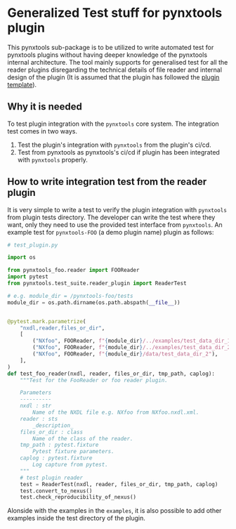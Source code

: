 # Generalized Test stuff for pynxtools plugin
This pynxtools sub-package is to be utilized to write automated test for pynxtools plugins without having deeper knowledge of the pynxtools internal architecture. The tool mainly supports for generalised test for all the reader plugins disregarding the technical details of file reader and internal design of the plugin (It is assumed that the plugin has followed the [plugin template](https://github.com/FAIRmat-NFDI/pynxtools-plugin-template)).

## Why it is needed
To test plugin integration with the `pynxtools` core system. The integration test comes in two ways.
1. Test the plugin's integration with `pynxtools` from the plugin's ci/cd.
2. Test from pynxtools as pynxtools's ci/cd if plugin has been integrated with `pynxtools` properly.

## How to write integration test from the reader plugin

It is very simple to write a test to verify the plugin integration with `pynxtools` from plugin tests directory. The developer can write the test where they want, only they need to use the provided test interface from `pynxtools`. An example test for `pynxtools-FOO` (a demo plugin name) plugin as follows:

```python
# test_plugin.py

import os

from pynxtools_foo.reader import FOOReader
import pytest
from pynxtools.test_suite.reader_plugin import ReaderTest

# e.g. module_dir = /pynxtools-foo/tests
module_dir = os.path.dirname(os.path.abspath(__file__))


@pytest.mark.parametrize(
    "nxdl,reader,files_or_dir",
    [
        ("NXfoo", FOOReader, f"{module_dir}/../examples/test_data_dir_1"),
        ("NXfoo", FOOReader, f"{module_dir}/../examples/test_data_dir_2"),
        ("NXfoo", FOOReader, f"{module_dir}/data/test_data_dir_2"),
    ],
)
def test_foo_reader(nxdl, reader, files_or_dir, tmp_path, caplog):
    """Test for the FooReader or foo reader plugin.

    Parameters
    ----------
    nxdl : str
        Name of the NXDL file e.g. NXfoo from NXfoo.nxdl.xml.
    reader : sts
        _description_
    files_or_dir : class
        Name of the class of the reader.
    tmp_path : pytest.fixture
        Pytest fixture parameters.
    caplog : pytest.fixture
        Log capture from pytest.
    """
    # test plugin reader
    test = ReaderTest(nxdl, reader, files_or_dir, tmp_path, caplog)
    test.convert_to_nexus()
    test.check_reproducibility_of_nexus()
```

Alonside with the examples in the `examples`, it is also possible to add other examples inside the test directory of the plugin.
